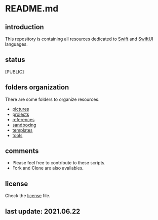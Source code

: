 
# README.md

## introduction

This repository is containing all resources dedicated to [Swift]() and [SwiftUI]() languages.

## status

[PUBLIC]

## folders organization

There are some folders to organize resources.

- [pictures]()
- [projects]()
- [references]()
- [sandboxing]()
- [templates]()
- [tools]()

## comments

- Please feel free to contribute to these scripts. 
- Fork and Clone are also availables.

## license

Check the [license]() file.

## last update: 2021.06.22
